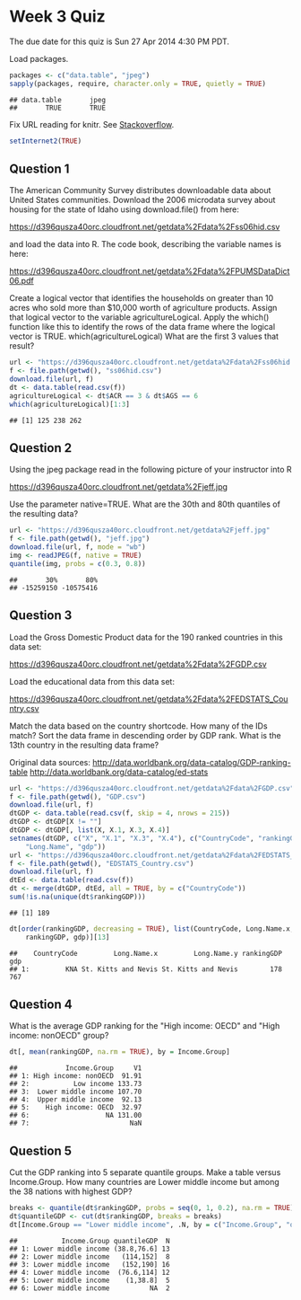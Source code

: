 Week 3 Quiz
===========

The due date for this quiz is Sun 27 Apr 2014 4:30 PM PDT.

Load packages.


```r
packages <- c("data.table", "jpeg")
sapply(packages, require, character.only = TRUE, quietly = TRUE)
```

```
## data.table       jpeg 
##       TRUE       TRUE
```


Fix URL reading for knitr. See [Stackoverflow](http://stackoverflow.com/a/20003380).


```r
setInternet2(TRUE)
```



Question 1
----------
The American Community Survey distributes downloadable data about United States communities. Download the 2006 microdata survey about housing for the state of Idaho using download.file() from here: 

https://d396qusza40orc.cloudfront.net/getdata%2Fdata%2Fss06hid.csv 

and load the data into R. The code book, describing the variable names is here: 

https://d396qusza40orc.cloudfront.net/getdata%2Fdata%2FPUMSDataDict06.pdf 

Create a logical vector that identifies the households on greater than 10 acres who sold more than $10,000 worth of agriculture products. Assign that logical vector to the variable agricultureLogical. Apply the which() function like this to identify the rows of the data frame where the logical vector is TRUE. which(agricultureLogical) What are the first 3 values that result?


```r
url <- "https://d396qusza40orc.cloudfront.net/getdata%2Fdata%2Fss06hid.csv"
f <- file.path(getwd(), "ss06hid.csv")
download.file(url, f)
dt <- data.table(read.csv(f))
agricultureLogical <- dt$ACR == 3 & dt$AGS == 6
which(agricultureLogical)[1:3]
```

```
## [1] 125 238 262
```



Question 2
----------
Using the jpeg package read in the following picture of your instructor into R 

https://d396qusza40orc.cloudfront.net/getdata%2Fjeff.jpg 

Use the parameter native=TRUE. What are the 30th and 80th quantiles of the resulting data?


```r
url <- "https://d396qusza40orc.cloudfront.net/getdata%2Fjeff.jpg"
f <- file.path(getwd(), "jeff.jpg")
download.file(url, f, mode = "wb")
img <- readJPEG(f, native = TRUE)
quantile(img, probs = c(0.3, 0.8))
```

```
##       30%       80% 
## -15259150 -10575416
```



Question 3
----------
Load the Gross Domestic Product data for the 190 ranked countries in this data set: 

https://d396qusza40orc.cloudfront.net/getdata%2Fdata%2FGDP.csv 

Load the educational data from this data set: 

https://d396qusza40orc.cloudfront.net/getdata%2Fdata%2FEDSTATS_Country.csv 

Match the data based on the country shortcode. How many of the IDs match? Sort the data frame in descending order by GDP rank. What is the 13th country in the resulting data frame? 

Original data sources: 
http://data.worldbank.org/data-catalog/GDP-ranking-table 
http://data.worldbank.org/data-catalog/ed-stats


```r
url <- "https://d396qusza40orc.cloudfront.net/getdata%2Fdata%2FGDP.csv"
f <- file.path(getwd(), "GDP.csv")
download.file(url, f)
dtGDP <- data.table(read.csv(f, skip = 4, nrows = 215))
dtGDP <- dtGDP[X != ""]
dtGDP <- dtGDP[, list(X, X.1, X.3, X.4)]
setnames(dtGDP, c("X", "X.1", "X.3", "X.4"), c("CountryCode", "rankingGDP", 
    "Long.Name", "gdp"))
url <- "https://d396qusza40orc.cloudfront.net/getdata%2Fdata%2FEDSTATS_Country.csv"
f <- file.path(getwd(), "EDSTATS_Country.csv")
download.file(url, f)
dtEd <- data.table(read.csv(f))
dt <- merge(dtGDP, dtEd, all = TRUE, by = c("CountryCode"))
sum(!is.na(unique(dt$rankingGDP)))
```

```
## [1] 189
```

```r
dt[order(rankingGDP, decreasing = TRUE), list(CountryCode, Long.Name.x, Long.Name.y, 
    rankingGDP, gdp)][13]
```

```
##    CountryCode         Long.Name.x         Long.Name.y rankingGDP   gdp
## 1:         KNA St. Kitts and Nevis St. Kitts and Nevis        178  767
```



Question 4
----------
What is the average GDP ranking for the "High income: OECD" and "High income: nonOECD" group?


```r
dt[, mean(rankingGDP, na.rm = TRUE), by = Income.Group]
```

```
##            Income.Group     V1
## 1: High income: nonOECD  91.91
## 2:           Low income 133.73
## 3:  Lower middle income 107.70
## 4:  Upper middle income  92.13
## 5:    High income: OECD  32.97
## 6:                   NA 131.00
## 7:                         NaN
```



Question 5
----------
Cut the GDP ranking into 5 separate quantile groups. Make a table versus Income.Group. How many countries are Lower middle income but among the 38 nations with highest GDP?


```r
breaks <- quantile(dt$rankingGDP, probs = seq(0, 1, 0.2), na.rm = TRUE)
dt$quantileGDP <- cut(dt$rankingGDP, breaks = breaks)
dt[Income.Group == "Lower middle income", .N, by = c("Income.Group", "quantileGDP")]
```

```
##           Income.Group quantileGDP  N
## 1: Lower middle income (38.8,76.6] 13
## 2: Lower middle income   (114,152]  8
## 3: Lower middle income   (152,190] 16
## 4: Lower middle income  (76.6,114] 12
## 5: Lower middle income    (1,38.8]  5
## 6: Lower middle income          NA  2
```

